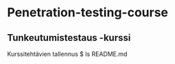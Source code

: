 # Penetration-testing-course

## Tunkeutumistestaus -kurssi

Kurssitehtävien tallennus
    $ ls
    README.md

